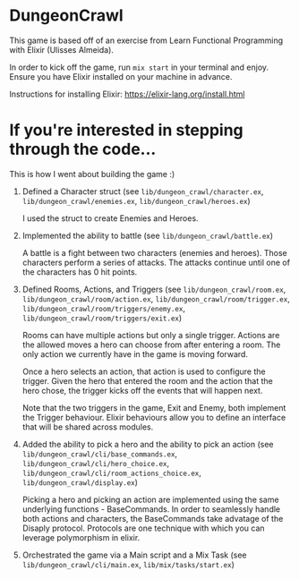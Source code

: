 # DungeonCrawl
This game is based off of an exercise from Learn Functional Programming with Elixir (Ulisses Almeida).

In order to kick off the game, run `mix start` in your terminal and enjoy. Ensure you have Elixir installed on your machine in advance.

Instructions for installing Elixir: https://elixir-lang.org/install.html

# If you're interested in stepping through the code...
This is how I went about building the game :)

1. Defined a Character struct (see `lib/dungeon_crawl/character.ex`, `lib/dungeon_crawl/enemies.ex`, `lib/dungeon_crawl/heroes.ex`)

    I used the struct to create Enemies and Heroes.

2. Implemented the ability to battle (see `lib/dungeon_crawl/battle.ex`)

   A battle is a fight between two characters (enemies and heroes). Those characters perform a series of attacks. The attacks continue until one of the characters has 0 hit points.

3. Defined Rooms, Actions, and Triggers (see `lib/dungeon_crawl/room.ex`, `lib/dungeon_crawl/room/action.ex`, `lib/dungeon_crawl/room/trigger.ex`, `lib/dungeon_crawl/room/triggers/enemy.ex`, `lib/dungeon_crawl/room/triggers/exit.ex`)

    Rooms can have multiple actions but only a single trigger. Actions are the allowed moves a hero can choose from after entering a room. The only action we currently have in the game is moving forward.

    Once a hero selects an action, that action is used to configure the trigger. Given the hero that entered the room and the action that the hero chose, the trigger kicks off the events that will happen next.

    Note that the two triggers in the game, Exit and Enemy, both implement the Trigger behaviour. Elixir behaviours allow you to define an interface that will be shared across modules.

4. Added the ability to pick a hero and the ability to pick an action (see `lib/dungeon_crawl/cli/base_commands.ex`, `lib/dungeon_crawl/cli/hero_choice.ex`, `lib/dungeon_crawl/cli/room_actions_choice.ex`, `lib/dungeon_crawl/display.ex`)

    Picking a hero and picking an action are implemented using the same underlying functions - BaseCommands. In order to seamlessly handle both actions and characters, the BaseCommands take advatage of the Disaply protocol. Protocols are one technique with which you can leverage polymorphism in elixir.

5. Orchestrated the game via a Main script and a Mix Task (see `lib/dungeon_crawl/cli/main.ex`, `lib/mix/tasks/start.ex`)

